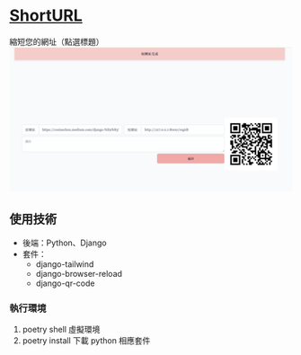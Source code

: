 # [ShortURL](http://54.95.125.250:8000/)
縮短您的網址（點選標題）
![短網址](index.png)

## 使用技術
- 後端：Python、Django
- 套件：
  - django-tailwind
  - django-browser-reload
  - django-qr-code
 
### 執行環境
1. poetry shell 虛擬環境
2. poetry install 下載 python 相應套件
